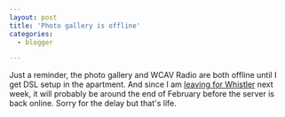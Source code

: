 ```yaml
---
layout: post
title: 'Photo gallery is offline'
categories:
  - blogger

---
```


Just a reminder, the photo gallery and WCAV Radio are both offline until I get DSL setup in the apartment.  And since I am <a href="http://www.wastedboarding.com/wastedblog/archive.aspx?archive/2003_01_19_archive.ascx#90228646">leaving for Whistler</a> next week, it will probably be around the end of February before the server is back online.  Sorry for the delay but that's life.

